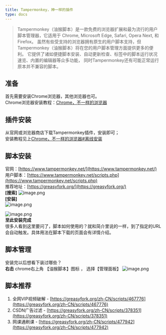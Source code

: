 ```yaml
---
title: Tampermonkey，神一样的插件
type: docs
---
```


> Tampermonkey（油猴脚本）是一款免费的浏览器扩展和最为流行的用户脚本管理器，它适用于 Chrome, Microsoft Edge, Safari, Opera Next, 和 Firefox。 虽然有些受支持的浏览器拥有原生的用户脚本支持，但 Tampermonkey（油猴脚本）将在您的用户脚本管理方面提供更多的便利。 它提供了诸如便捷脚本安装、自动更新检查、标签中的脚本运行状况速览、内置的编辑器等众多功能， 同时Tampermonkey还有可能正常运行原本并不兼容的脚本。

## 准备
首先需要安装Chrome浏览器，其他浏览器也可。
<br />
Chrome浏览器安装教程：[Chrome，不一样的浏览器](/docs/chrome/)
<br />

## 插件安装
从官网或浏览器商店下载Tampermonkey插件，安装即可；
<br />
安装教程见上[Chrome，不一样的浏览器#离线安装](/docs/chrome/#离线安装)

## 脚本安装
官网：[https://www.tampermonkey.net/](https://www.tampermonkey.net/)
<br />
用户脚本：[https://www.tampermonkey.net/scripts.php](https://www.tampermonkey.net/scripts.php)
<br />
推荐地址：[https://greasyfork.org/](https://greasyfork.org/)
<br />
**[搜索]**
![image.png](/images/tampermonkey/search.png)
<br />
**[安装]**
<br />
![image.png](/images/tampermonkey/install.png)


![image.png](/images/tampermonkey/install.png)
<br />
**至此安装完成**
<br />很多人看到这里要问了，脚本如何使用的？就和简介里说的一样，到了指定的URL会自动触发。具体用法在脚本下载的页面会有详情介绍。

## 脚本管理
安装完以后想看下装过哪些？
<br />
**右击** chrome右上角 【油猴脚本】图标 ， 选择【管理面板】
![image.png](/images/tampermonkey/control.png)

## 脚本推荐

1. 全网VIP视频破解 - [https://greasyfork.org/zh-CN/scripts/467776](https://greasyfork.org/zh-CN/scripts/467776)
2. CSDN广告过滤 - [https://greasyfork.org/zh-CN/scripts/378351](https://greasyfork.org/zh-CN/scripts/378351)
3. 网课通刷课 - [https://greasyfork.org/zh-CN/scripts/477942](https://greasyfork.org/zh-CN/scripts/477942)
